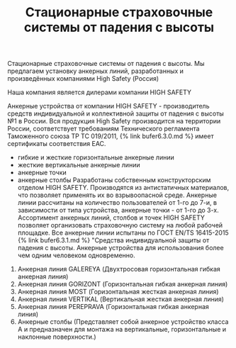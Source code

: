 ﻿---
title: Стационарные страховочные системы от падения с высоты
cat: 3
main: true
sortid: 3.0
submenu: true
---

Стационарные страховочные системы от падения с высоты.
Мы предлагаем установку анкерных линий, разработанных и произведённых компаниями High Safety (Россия)

Наша компания является дилерами компании HIGH SAFETY


Анкерные устройства от компании HIGH SAFETY - производитель средств индивидуальной и коллективной защиты от падения с высоты №1 в России. 
Вся продукция High Safety производится на территории России, соответствует требованиям Технического регламента Таможенного союза ТР ТС 019/2011, {% link bufer6.3.0.md %} имеет сертификаты соответствия ЕАС.
- гибкие и жесткие горизонтальные анкерные линии 
- жесткие вертикальные анкерные линии 
- анкерные точки 
- анкерные столбы 
Разработаны собственным конструкторским отделом HIGH SAFETY. Производятся из антистатичных материалов, что позволяет применять их во взрывоопасной среде. Анкерные линии рассчитаны на количество пользователей от 1-го до 7-и, в зависимости от типа устройства, анкерные точки - от 1-го до 3-х. Ассортимент анкерных линий, столбов и точек HIGH SAFETY позволяет организовать страховочную систему на любой рабочей площадке. Все анкерные линии испытаны по ГОСТ EN/TS 16415-2015  {% link bufer6.3.1.md %} "Средства индивидуальной защиты от падения с высоты. Анкерные устройства для использования более чем одним человеком одновременно.
1. Анкерная линия GALEREYA (Двухтросовая горизонтальная гибкая анкерная линия)
2. Анкерная линия GORIZONT (Горизонтальная гибкая анкерная линия)
3. Анкерная линия MOST (Горизонтальная жесткая анкерная линия)
4. Анкерная линия VERTIKAL (Вертикальная жесткая анкерная линия)
5. Анкерная линия PEREPRAVA (Горизонтальная гибкая анкерная линия)
6. Анкерные столбы (Представляет собой анкерное устройство класса A и предназначен для монтажа на вертикальные, горизонтальные и наклонные поверхности.)
